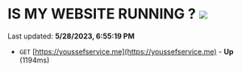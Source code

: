 # IS MY WEBSITE RUNNING ? [![](https://img.shields.io/static/v1?label=Sponsor&message=%E2%9D%A4&logo=GitHub&color=%23fe8e86)](https://github.com/sponsors/<username>)

Last updated: **5/28/2023, 6:55:19 PM**

- `GET` [https://youssefservice.me](https://youssefservice.me) - **Up** (1194ms)

